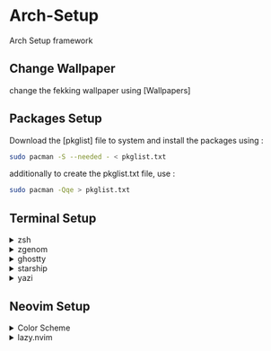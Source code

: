# Arch-Setup
Arch Setup framework

## Change Wallpaper
change the fekking wallpaper using [Wallpapers]

## Packages Setup
Download the [pkglist] file to system and install the packages using :
```bash
sudo pacman -S --needed - < pkglist.txt
```
additionally to create the pkglist.txt file, use :
```bash
sudo pacman -Qqe > pkglist.txt
```

## Terminal Setup
<details><summary> zsh</summary>

### zsh Setup
check for zsh 
```sh
zsh --version
```
enable the installed zsh
```sh
chsh -s /usr/bin/zsh
```
logout for changes to take place and confirm current shell using
```sh
echo $SHELL
```
</details>


<details><summary>zgenom</summary>

### zgenom Setup
install zgenom 
```bash
git clone https://github.com/jandamm/zgenom.git "${HOME}/.zgenom"
```
make a .zshrc file in home directory and copy the following
```bash
# Initialize Zgenom
source "${HOME}/.zgenom/zgenom.zsh"

# Load plugins
zgenom load zsh-users/zsh-syntax-highlighting
zgenom load zsh-users/zsh-autosuggestions
zgenom load zsh-users/zsh-completions

# Save the configuration
if ! zgenom saved; then
    zgenom reset
    zgenom save
fi
```
to reload config do 
```bash
source ~/.zshrc
```
</details>

<details><summary>ghostty</summary>
	
### ghostty Setup
Edit the ghostty config file
```bash
nano ~/.config/ghostty/config
```
add the following instructions
```bash
theme=Nocturnal Winter
title = "*"
mouse-hide-while-typing

#font-family = "Hack Nerd Font"
font-family = "Fira Code"
#font-family = "MesloLGM Nerd Font"
#window-padding-x = 2
```
</details>

<details><summary>starship</summary>

### starship Setup
add the following to shell config
```bash
eval "$(starship init zsh)"
```
set up starship config
```bash
#create starship config file
mkdir -p ~/.config && touch ~/.config/starship.toml
```
download the [starship config](Presets/starship.toml) and move the file
```bash
mv starship.toml ~/.config/starship.toml
```
</details>

<details><summary>yazi</summary>
	
### yazi
setup yazi shell wrapp to switch directories.
copy paste this in shell config file
```bash
function y() {
	local tmp="$(mktemp -t "yazi-cwd.XXXXXX")" cwd
	yazi "$@" --cwd-file="$tmp"
	if cwd="$(command cat -- "$tmp")" && [ -n "$cwd" ] && [ "$cwd" != "$PWD" ]; then
		builtin cd -- "$cwd"
	fi
	rm -f -- "$tmp"
```
</details>

## Neovim Setup

 <details>
	 <summary>Color Scheme</summary>

### Set ColorSchem
download any color scheme available in [nvim](ColorScheme/nvim)
move the file to `~/.config/nvim/colors/`
then append the nvim config file `init.lua` 
```sh
vim.opt.termguicolors = true
#here we are using nocturnal-winter.lua color scheme
vim.cmd([[colorscheme nocturnal-winter]])
```
 </details>
 
<details>
	<summary>lazy.nvim</summary>

 ### lazy.nvim Setup

 configure the ` ~/.config/nvim/init.lua ` with the code
 ```sh
vim.g.mapleader = " "
require("config.lazy")
```
next configure the `~/cofig/nvim/lua/config/lazy.lua` with the code
```sh
-- Bootstrap lazy.nvim
local lazypath = vim.fn.stdpath("data") .. "/lazy/lazy.nvim"
if not (vim.uv or vim.loop).fs_stat(lazypath) then
  local lazyrepo = "https://github.com/folke/lazy.nvim.git"
  local out = vim.fn.system({ "git", "clone", "--filter=blob:none", "--branch=stable", lazyrepo, lazypath })
  if vim.v.shell_error ~= 0 then
    vim.api.nvim_echo({
      { "Failed to clone lazy.nvim:\n", "ErrorMsg" },
      { out, "WarningMsg" },
      { "\nPress any key to exit..." },
    }, true, {})
    vim.fn.getchar()
    os.exit(1)
  end
end
vim.opt.rtp:prepend(lazypath)


-- Setup lazy.nvim
require("lazy").setup({
  spec = {
    -- import your plugins
    { import = "plugins" },
  },
  -- Configure any other settings here. See the documentation for more details.
  -- colorscheme that will be used when installing plugins.
  install = { colorscheme = { "habamax" } },
  -- automatically check for plugin updates
  checker = { enabled = true },
})
```
### Telescope Plugin for Neovim
configure `~/cofig/nvim/lua/plugin/telescope.lua`
```sh
return {
    'nvim-telescope/telescope.nvim', tag = '0.1.8',
    dependencies = { 'nvim-lua/plenary.nvim' },
    config = function()
        local telescope = require('telescope')
        telescope.setup({
            defaults = {
                prompt_prefix = "> ",
                selection_caret = "> ",
                path_display = { "smart" },
            },                                                                                         })
    end,                                                                                           keys = {
        { '<leader>ff', function() require('telescope.builtin').find_files() end, desc = "Find Files" },
        { '<leader>fg', function() require('telescope.builtin').live_grep() end, desc = "Live Grep" },
        { '<leader>fb', function() require('telescope.builtin').buffers() end, desc = "List Buffers" },
        { '<leader>fh', function() require('telescope.builtin').help_tags() end, desc = "Help Tags" },
    }
}
```
</details>
